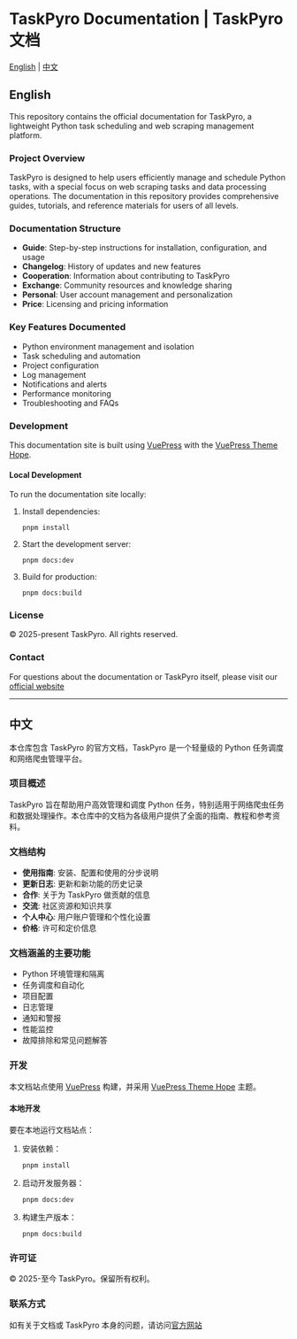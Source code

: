 # TaskPyro Documentation | TaskPyro 文档

[English](#english) | [中文](#chinese)

<a id="english"></a>
## English

This repository contains the official documentation for TaskPyro, a lightweight Python task scheduling and web scraping management platform.

### Project Overview

TaskPyro is designed to help users efficiently manage and schedule Python tasks, with a special focus on web scraping tasks and data processing operations. The documentation in this repository provides comprehensive guides, tutorials, and reference materials for users of all levels.

### Documentation Structure

- **Guide**: Step-by-step instructions for installation, configuration, and usage
- **Changelog**: History of updates and new features
- **Cooperation**: Information about contributing to TaskPyro
- **Exchange**: Community resources and knowledge sharing
- **Personal**: User account management and personalization
- **Price**: Licensing and pricing information

### Key Features Documented

- Python environment management and isolation
- Task scheduling and automation
- Project configuration
- Log management
- Notifications and alerts
- Performance monitoring
- Troubleshooting and FAQs

### Development

This documentation site is built using [VuePress](https://v2.vuepress.vuejs.org/) with the [VuePress Theme Hope](https://theme-hope.vuejs.press/).

#### Local Development

To run the documentation site locally:

1. Install dependencies:
   ```
   pnpm install
   ```

2. Start the development server:
   ```
   pnpm docs:dev
   ```

3. Build for production:
   ```
   pnpm docs:build
   ```

### License

© 2025-present TaskPyro. All rights reserved.

### Contact

For questions about the documentation or TaskPyro itself, please visit our [official website](https://www.taskpyro.cn/)

---

<a id="chinese"></a>
## 中文

本仓库包含 TaskPyro 的官方文档，TaskPyro 是一个轻量级的 Python 任务调度和网络爬虫管理平台。

### 项目概述

TaskPyro 旨在帮助用户高效管理和调度 Python 任务，特别适用于网络爬虫任务和数据处理操作。本仓库中的文档为各级用户提供了全面的指南、教程和参考资料。

### 文档结构

- **使用指南**: 安装、配置和使用的分步说明
- **更新日志**: 更新和新功能的历史记录
- **合作**: 关于为 TaskPyro 做贡献的信息
- **交流**: 社区资源和知识共享
- **个人中心**: 用户账户管理和个性化设置
- **价格**: 许可和定价信息

### 文档涵盖的主要功能

- Python 环境管理和隔离
- 任务调度和自动化
- 项目配置
- 日志管理
- 通知和警报
- 性能监控
- 故障排除和常见问题解答

### 开发

本文档站点使用 [VuePress](https://v2.vuepress.vuejs.org/) 构建，并采用 [VuePress Theme Hope](https://theme-hope.vuejs.press/) 主题。

#### 本地开发

要在本地运行文档站点：

1. 安装依赖：
   ```
   pnpm install
   ```

2. 启动开发服务器：
   ```
   pnpm docs:dev
   ```

3. 构建生产版本：
   ```
   pnpm docs:build
   ```

### 许可证

© 2025-至今 TaskPyro。保留所有权利。

### 联系方式

如有关于文档或 TaskPyro 本身的问题，请访问[官方网站](https://www.taskpyro.cn/)
